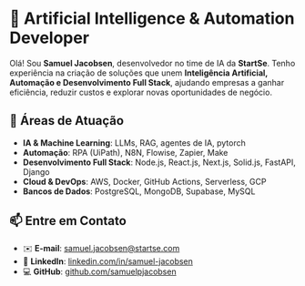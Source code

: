# 🚀 Artificial Intelligence & Automation Developer

Olá! Sou **Samuel Jacobsen**, desenvolvedor no time de IA da **StartSe**. Tenho experiência na criação de soluções que unem **Inteligência Artificial, Automação e Desenvolvimento Full Stack**, ajudando empresas a ganhar eficiência, reduzir custos e explorar novas oportunidades de negócio.

## 🧠 Áreas de Atuação

* **IA & Machine Learning**: LLMs, RAG, agentes de IA, pytorch
* **Automação**: RPA (UiPath), N8N, Flowise, Zapier, Make
* **Desenvolvimento Full Stack**: Node.js, React.js, Next.js, Solid.js, FastAPI, Django
* **Cloud & DevOps**: AWS, Docker, GitHub Actions, Serverless, GCP
* **Bancos de Dados**: PostgreSQL, MongoDB, Supabase, MySQL

## 📫 Entre em Contato

* ✉️ **E-mail**: [samuel.jacobsen@startse.com](mailto:samuel.jacobsen@startse.com)
* 💼 **LinkedIn**: [linkedin.com/in/samuel-jacobsen](https://www.linkedin.com/in/samuel-jacobsen-7a397a203/)
* 💻 **GitHub**: [github.com/samuelpjacobsen](https://github.com/samuelpjacobsen)
